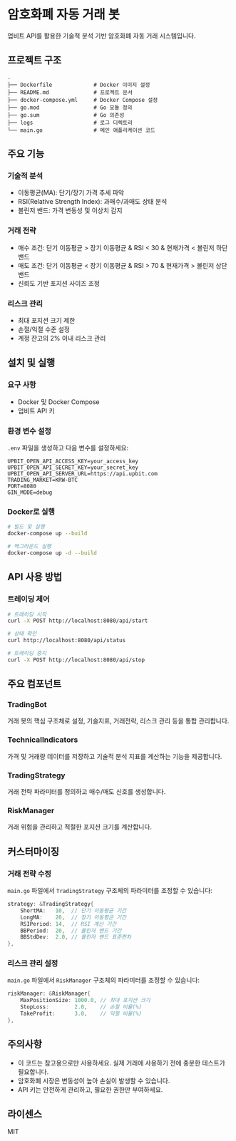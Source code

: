 # 암호화폐 자동 거래 봇

업비트 API를 활용한 기술적 분석 기반 암호화폐 자동 거래 시스템입니다.

## 프로젝트 구조

```
.
├── Dockerfile             # Docker 이미지 설정
├── README.md              # 프로젝트 문서
├── docker-compose.yml     # Docker Compose 설정
├── go.mod                 # Go 모듈 정의
├── go.sum                 # Go 의존성
├── logs                   # 로그 디렉토리
└── main.go                # 메인 애플리케이션 코드
```

## 주요 기능

### 기술적 분석
- 이동평균(MA): 단기/장기 가격 추세 파악
- RSI(Relative Strength Index): 과매수/과매도 상태 분석
- 볼린저 밴드: 가격 변동성 및 이상치 감지

### 거래 전략
- 매수 조건: 단기 이동평균 > 장기 이동평균 & RSI < 30 & 현재가격 < 볼린저 하단밴드
- 매도 조건: 단기 이동평균 < 장기 이동평균 & RSI > 70 & 현재가격 > 볼린저 상단밴드
- 신뢰도 기반 포지션 사이즈 조정

### 리스크 관리
- 최대 포지션 크기 제한
- 손절/익절 수준 설정
- 계정 잔고의 2% 이내 리스크 관리

## 설치 및 실행

### 요구 사항
- Docker 및 Docker Compose
- 업비트 API 키

### 환경 변수 설정
`.env` 파일을 생성하고 다음 변수를 설정하세요:

```
UPBIT_OPEN_API_ACCESS_KEY=your_access_key
UPBIT_OPEN_API_SECRET_KEY=your_secret_key
UPBIT_OPEN_API_SERVER_URL=https://api.upbit.com
TRADING_MARKET=KRW-BTC
PORT=8080
GIN_MODE=debug
```

### Docker로 실행

```bash
# 빌드 및 실행
docker-compose up --build

# 백그라운드 실행
docker-compose up -d --build
```

## API 사용 방법

### 트레이딩 제어

```bash
# 트레이딩 시작
curl -X POST http://localhost:8080/api/start

# 상태 확인
curl http://localhost:8080/api/status

# 트레이딩 중지
curl -X POST http://localhost:8080/api/stop
```

## 주요 컴포넌트

### TradingBot
거래 봇의 핵심 구조체로 설정, 기술지표, 거래전략, 리스크 관리 등을 통합 관리합니다.

### TechnicalIndicators
가격 및 거래량 데이터를 저장하고 기술적 분석 지표를 계산하는 기능을 제공합니다.

### TradingStrategy
거래 전략 파라미터를 정의하고 매수/매도 신호를 생성합니다.

### RiskManager
거래 위험을 관리하고 적절한 포지션 크기를 계산합니다.

## 커스터마이징

### 거래 전략 수정
`main.go` 파일에서 `TradingStrategy` 구조체의 파라미터를 조정할 수 있습니다:

```go
strategy: &TradingStrategy{
    ShortMA:   10,  // 단기 이동평균 기간
    LongMA:    20,  // 장기 이동평균 기간
    RSIPeriod: 14,  // RSI 계산 기간
    BBPeriod:  20,  // 볼린저 밴드 기간
    BBStdDev:  2.0, // 볼린저 밴드 표준편차
},
```

### 리스크 관리 설정
`main.go` 파일에서 `RiskManager` 구조체의 파라미터를 조정할 수 있습니다:

```go
riskManager: &RiskManager{
    MaxPositionSize: 1000.0, // 최대 포지션 크기
    StopLoss:        2.0,    // 손절 비율(%)
    TakeProfit:      3.0,    // 익절 비율(%)
},
```

## 주의사항

- 이 코드는 참고용으로만 사용하세요. 실제 거래에 사용하기 전에 충분한 테스트가 필요합니다.
- 암호화폐 시장은 변동성이 높아 손실이 발생할 수 있습니다.
- API 키는 안전하게 관리하고, 필요한 권한만 부여하세요.

## 라이센스
MIT